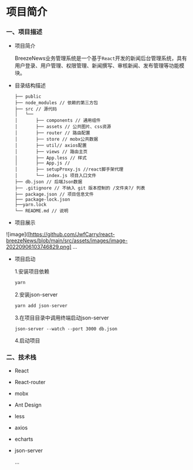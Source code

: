 # 项目简介

### 一、项目描述

* 项目简介

  BreezeNews业务管理系统是一个基于`React`开发的新闻后台管理系统，具有用户登录、用户管理、权限管理、新闻撰写、审核新闻、发布管理等功能模块。

* 目录结构描述

  ```
  ├── public  
  ├── node_modules // 依赖的第三方包
  ├── src // 源代码
  │   └── 
  │       ├── components // 通用组件
  │       ├── assets // 公共图片、css资源
  │       ├── router // 路由配置
  │       ├── store // mobx公共数据
  │       ├── util// axios配置
  │       ├── views // 路由主页
  │       ├── App.less // 样式
  │       ├── App.js // 
  │       ├── setupProxy.js //react脚手架代理
  │       └── index.js 项目入口文件
  ├── db.json // 后端Json数据
  ├── .gitignore // 不纳入 git 版本控制的 /文件夹?/ 列表
  ├── package.json // 项目信息文件
  ├── package-lock.json 
  ├──yarn.lock 
  └── README.md // 说明
  
  ```

* 项目展示

![image]([https://github.com/JwfCarry/react-breezeNews/blob/main/src/assets/images/image-20220906103746829.png]
...

* 项目启动

  1.安装项目依赖

  ```js
  yarn
  ```

  2.安装json-server

  ```js
  yarn add json-server
  ```

  3.在项目目录中调用终端启动json-server

  ```
  json-server --watch --port 3000 db.json
  ```

  4.启动项目

### 二、技术栈

* React
* React-router
* mobx
* Ant Design
* less
* axios
* echarts
* json-server

   ...



